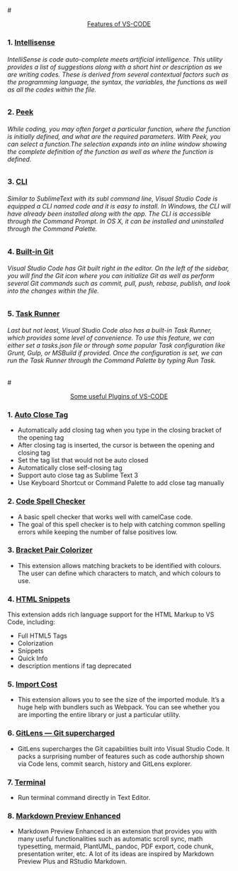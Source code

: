 #<u><p align="center">Features of VS-CODE</p></u>
### __1. <u> Intellisense__ </u>
###### IntelliSense is code auto-complete meets artificial intelligence. This utility provides a list of suggestions along with a short hint or description as we are writing codes. These is derived from several contextual factors such as the programming language, the syntax, the variables, the functions as well as all the codes within the file.
### __2. <u> Peek__ </u>
###### While coding, you may often forget a particular function, where the function is initially defined, and what are the required parameters. With Peek, you can select a function.The selection expands into an inline window showing the complete definition of the function as well as where the function is defined.
### __3. <u> CLI__</u>
###### Similar to SublimeText with its subl command line, Visual Studio Code is equipped a CLI named code and it is easy to install. In Windows, the CLI will have already been installed along with the app. The CLI is accessible through the Command Prompt. In OS X, it can be installed and uninstalled through the Command Palette.
### __4. <u> Built-in Git__</u>
###### Visual Studio Code has Git built right in the editor. On the left of the sidebar, you will find the Git icon where you can initialize Git as well as perform several Git commands such as commit, pull, push, rebase, publish, and look into the changes within the file.
### __5. <u>Task Runner__</u>
###### Last but not least, Visual Studio Code also has a built-in Task Runner, which provides some level of convenience. To use this feature, we can either set a tasks.json file or through some popular Task configuration like Grunt, Gulp, or MSBuild if provided. Once the configuration is set, we can run the Task Runner through the Command Palette by typing Run Task.

#<u><p align="center">Some useful Plugins of VS-CODE</p></u> 

### 1. <u>Auto Close Tag</u>
* Automatically add closing tag when you type in the closing bracket of the opening tag
* After closing tag is inserted, the cursor is between the opening and closing tag
* Set the tag list that would not be auto closed
* Automatically close self-closing tag
* Support auto close tag as Sublime Text 3
* Use Keyboard Shortcut or Command Palette to add close tag manually

### 2. <u>Code Spell Checker</u>
* A basic spell checker that works well with camelCase code.
* The goal of this spell checker is to help with catching common spelling errors while keeping the number of false positives low.

### 3. <u>Bracket Pair Colorizer</u>
* This extension allows matching brackets to be identified with colours. The user can define which characters to match, and which colours to use.

### 4. <u>HTML Snippets</u>
This extension adds rich language support for the HTML Markup to VS Code, including:

* Full HTML5 Tags
* Colorization
* Snippets
* Quick Info
* description mentions if tag deprecated

### 5. <u>Import Cost</u>
 * This extension allows you to see the size of the imported module. It’s a huge help with bundlers such as Webpack. You can see whether you are importing the entire library or just a particular utility.

 ### 6. <u>GitLens — Git supercharged</u>
 * GitLens supercharges the Git capabilities built into Visual Studio Code. It packs a surprising number of features such as code authorship shown via Code lens, commit search, history and GitLens explorer.

 ### 7. <u>Terminal</u>
 * Run terminal command directly in Text Editor.

 ### 8. <u>Markdown Preview Enhanced</u>
* Markdown Preview Enhanced is an extension that provides you with many useful functionalities such as automatic scroll sync, math typesetting, mermaid, PlantUML, pandoc, PDF export, code chunk, presentation writer, etc. A lot of its ideas are inspired by Markdown Preview Plus and RStudio Markdown.























